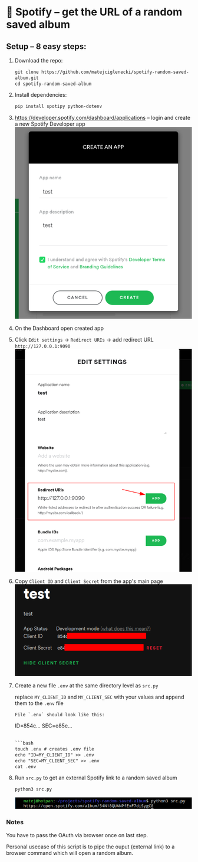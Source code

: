 # 🍃 Spotify – get the URL of a random saved album

## Setup – 8 easy steps:

1. Download the repo:
	```
	git clone https://github.com/matejciglenecki/spotify-random-saved-album.git
	cd spotify-random-saved-album
	```

2. Install dependencies:
	```sh
	pip install spotipy python-dotenv
	```
3. https://developer.spotify.com/dashboard/applications – login and create a new Spotify Developer app	
	![](pics/2021-11-14-17-30-46.png)

4. On the Dashboard open created app

5. Click `Edit settings` -> `Redirect URIs` -> add redirect URL `http://127.0.0.1:9090`
	![](pics/2021-11-14-17-36-37.png)

6. Copy `Client ID` and `Client Secret` from the app's main page
	![](pics/2021-11-14-17-32-40.png)

7. Create a new file `.env` at the same directory level as `src.py`
		
	replace `MY_CLIENT_ID` and `MY_CLIENT_SEC` with your values and append them to the `.env` file

	```
	File `.env` should look like this:
	```
	ID=854c...
	SEC=e85e...
	```
	
	```bash
	touch .env # creates .env file
	echo "ID=MY_CLIENT_ID" >> .env
	echo "SEC=MY_CLIENT_SEC" >> .env
	cat .env

8. Run `src.py` to get an external Spotify link to a random saved album
	```python
	python3 src.py
	```
	![](pics/2021-11-15-01-00-26.png)
### Notes

You have to pass the OAuth via browser once on last step.

Personal usecase of this script is to pipe the ouput (external link) to a browser command which will open a random album.

